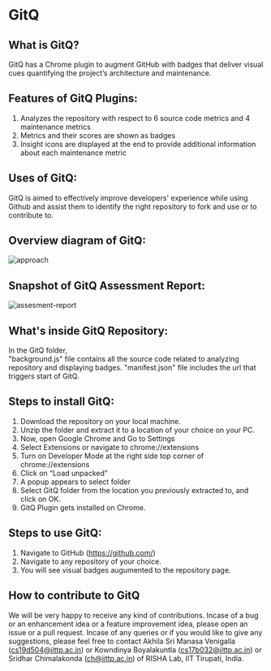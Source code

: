 # GitQ

## What is GitQ?
GitQ has a Chrome plugin to augment GitHub with badges that deliver visual cues quantifying the
project’s architecture and maintenance.

## Features of GitQ Plugins:
1. Analyzes the repository with respect to 6 source code metrics and 4 maintenance metrics
2. Metrics and their scores are shown as badges
3. Insight icons are displayed at the end to provide additional information about each maintenance metric

## Uses of GitQ:
GitQ is aimed to effectively improve developers' experience while using Github and assist them to identify the right repository to fork and use or to contribute to.

## Overview diagram of GitQ:
<img alt="approach" src="https://kowndinya2000.github.io/buffer-2.github.io/GitQ-workflow.png">


## Snapshot of GitQ Assessment Report:
<img alt="assesment-report" src="https://kowndinya2000.github.io/gitq-resources.github.io/assessment-report-short.png">

## What's inside GitQ Repository:
In the GitQ folder,   
"background.js" file contains all the source code related to analyzing repository and displaying badges.
"manifest.json" file includes the url that triggers start of GitQ.

## Steps to install GitQ:
1. Download the repository on your local machine.  
2. Unzip the folder and extract it to a location of your choice on your PC.  
3. Now, open Google Chrome and Go to Settings  
4. Select Extensions or navigate to chrome://extensions  
5. Turn on Developer Mode at the right side top corner of chrome://extensions  
6. Click on “Load unpacked”  
7. A popup appears to select folder  
8. Select GitQ folder from the location you previously extracted to, and click on OK.  
9. GitQ Plugin gets installed on Chrome.  

## Steps to use GitQ:
1. Navigate to GitHub (https://github.com/)  
2. Navigate to any repository of your choice.   
3. You will see visual badges augumented to the repository page.  


## How to contribute to GitQ
We will be very happy to receive any kind of contributions. Incase of a bug or an enhancement idea or a feature improvement idea, please open an issue or a pull request. Incase of any queries or if you would like to give any suggestions, please feel free to contact Akhila Sri Manasa Venigalla (cs19d504@iittp.ac.in) or Kowndinya Boyalakuntla (cs17b032@iittp.ac.in) or Sridhar Chimalakonda (ch@iittp.ac.in) of RISHA Lab, IIT Tirupati, India.
